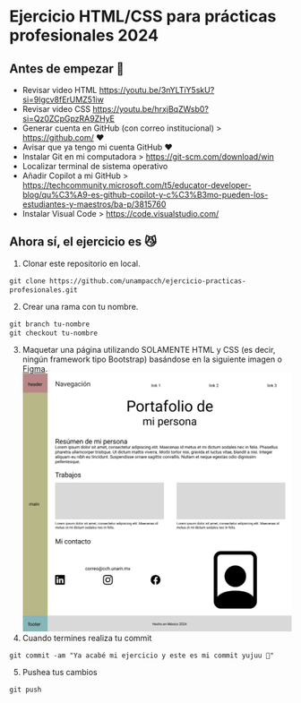 # Ejercicio HTML/CSS para prácticas profesionales 2024

## Antes de empezar 🖖

+ Revisar video HTML https://youtu.be/3nYLTiY5skU?si=9lgcv8fErUMZ51iw
+	Revisar video CSS https://youtu.be/hrxjBqZWsb0?si=Qz0ZCpGpzRA9ZHyE
+	Generar cuenta en GitHub (con correo institucional) > https://github.com/ ❤️
+	Avisar que ya tengo mi cuenta GitHub ❤️
+	Instalar Git en mi computadora > https://git-scm.com/download/win
+	Localizar terminal de sistema operativo
+	Añadir Copilot a mi GitHub > https://techcommunity.microsoft.com/t5/educator-developer-blog/qu%C3%A9-es-github-copilot-y-c%C3%B3mo-pueden-los-estudiantes-y-maestros/ba-p/3815760
+	Instalar Visual Code > https://code.visualstudio.com/

## Ahora sí, el ejercicio es 😼

1. Clonar este repositorio en local.
```
git clone https://github.com/unampacch/ejercicio-practicas-profesionales.git
```
2. Crear una rama con tu nombre.
```
git branch tu-nombre
git checkout tu-nombre
```
3. Maquetar una página utilizando SOLAMENTE HTML y CSS (es decir, ningún framework tipo Bootstrap) basándose en la siguiente imagen o [Figma](https://www.figma.com/design/tgIm0tThfU06DMiZS0jNQr/ejercicio-practicas-profesionales?node-id=0-1&t=cFRczFCyIQFJpjGJ-1).
![Layout de ejemplo](/assets/ejercicio.jpg)
4. Cuando termines realiza tu commit
```
git commit -am "Ya acabé mi ejercicio y este es mi commit yujuu 🎉"
```
5. Pushea tus cambios
```
git push
```